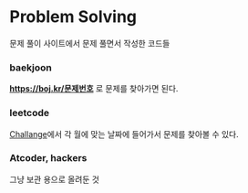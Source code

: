 # Problem Solving

문제 풀이 사이트에서 문제 풀면서 작성한 코드들

### baekjoon

**https://boj.kr/문제번호** 로 문제를 찾아가면 된다.

### leetcode

[Challange](https://leetcode.com/explore/challenge/)에서 각 월에 맞는 날짜에 들어가서 문제를 찾아볼 수 있다.

### Atcoder, hackers

그냥 보관 용으로 올려둔 것
